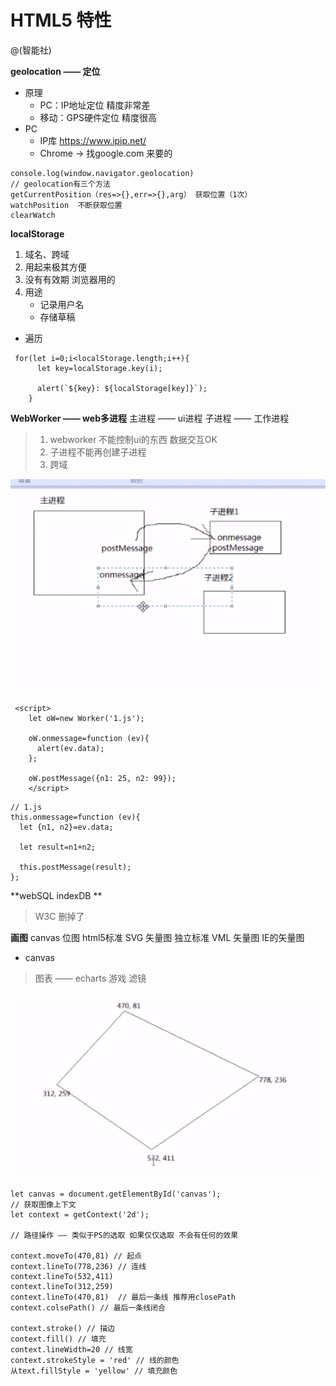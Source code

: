 # HTML5 特性
@(智能社)

**geolocation —— 定位**
- 原理
	- PC：IP地址定位 精度非常差
	- 移动：GPS硬件定位 精度很高
- PC 
	- IP库 https://www.ipip.net/ 
	- Chrome -> 找google.com 来要的

```
console.log(window.navigator.geolocation) 
// geolocation有三个方法
getCurrentPosition（res=>{},err=>{},arg） 获取位置（1次）
watchPosition  不断获取位置
clearWatch 
```

**localStorage**
1. 域名、跨域
2. 用起来极其方便
3. 没有有效期 浏览器用的
4. 用途
	- 记录用户名
	- 存储草稿

- 遍历
```
 for(let i=0;i<localStorage.length;i++){
      let key=localStorage.key(i);

      alert(`${key}: ${localStorage[key]}`);
    }
```

**WebWorker —— web多进程**
主进程 —— ui进程
子进程 —— 工作进程

>1. webworker 不能控制ui的东西 数据交互OK
>2. 子进程不能再创建子进程
>3. 跨域

![Alt text](./1561129538411.png)
```
 <script>
    let oW=new Worker('1.js');

    oW.onmessage=function (ev){
      alert(ev.data);
    };

    oW.postMessage({n1: 25, n2: 99});
    </script>
```
```
// 1.js
this.onmessage=function (ev){
  let {n1, n2}=ev.data;

  let result=n1+n2;

  this.postMessage(result);
};
```

**webSQL indexDB **
> W3C 删掉了

**画图**
canvas		位图		html5标准
SVG		矢量图		独立标准
VML		矢量图		IE的矢量图

- canvas
> 图表 —— echarts
> 游戏
> 滤镜

![Alt text](./1561130636429.png)

```
let canvas = document.getElementById('canvas');
// 获取图像上下文
let context = getContext('2d');

// 路径操作 —— 类似于PS的选取 如果仅仅选取 不会有任何的效果

context.moveTo(470,81) // 起点
context.lineTo(778,236) // 连线
context.lineTo(532,411)
context.lineTo(312,259)
context.lineTo(470,81)	// 最后一条线 推荐用closePath
context.colsePath() // 最后一条线闭合

context.stroke() // 描边
context.fill() // 填充
context.lineWidth=20 // 线宽
context.strokeStyle = 'red' // 线的颜色
从text.fillStyle = 'yellow' // 填充颜色

```

